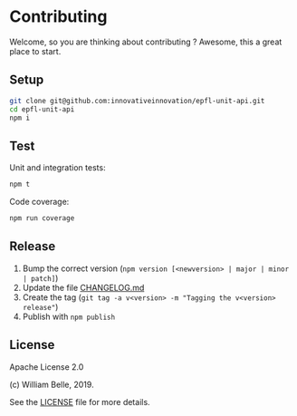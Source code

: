 Contributing
============

Welcome, so you are thinking about contributing ?
Awesome, this a great place to start.

Setup
-----

```bash
git clone git@github.com:innovativeinnovation/epfl-unit-api.git
cd epfl-unit-api
npm i
```

Test
----

Unit and integration tests:

```bash
npm t
```

Code coverage:

```bash
npm run coverage
```

Release
-------

  1. Bump the correct version (`npm version [<newversion> | major | minor | patch]`)
  2. Update the file [CHANGELOG.md](CHANGELOG.md)
  3. Create the tag (`git tag -a v<version> -m "Tagging the v<version> release"`)
  4. Publish with `npm publish`

License
-------

Apache License 2.0

(c) William Belle, 2019.

See the [LICENSE](LICENSE) file for more details.
